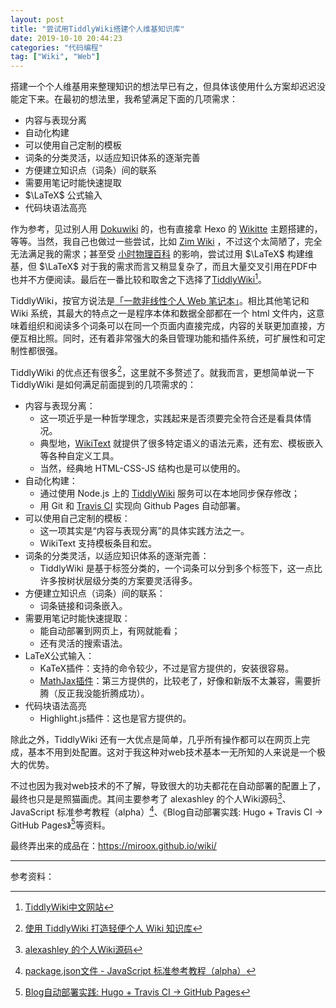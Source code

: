 ```yaml
---
layout: post
title: "尝试用TiddlyWiki搭建个人维基知识库"
date: 2019-10-10 20:44:23
categories: "代码编程"
tag: ["Wiki", "Web"]
---
```


搭建一个个人维基用来整理知识的想法早已有之，但具体该使用什么方案却迟迟没能定下来。在最初的想法里，我希望满足下面的几项需求：

* 内容与表现分离
* 自动化构建
* 可以使用自己定制的模板
* 词条的分类灵活，以适应知识体系的逐渐完善
* 方便建立知识点（词条）间的联系
* 需要用笔记时能快速提取
* $\LaTeX$ 公式输入
* 代码块语法高亮

<!--more-->

作为参考，见过别人用 [Dokuwiki](https://www.dokuwiki.org/dokuwiki) 的，也有直接拿 Hexo 的 [Wikitte](https://github.com/zthxxx/hexo-theme-Wikitten) 主题搭建的，等等。当然，我自己也做过一些尝试，比如 [Zim Wiki](https://www.zim-wiki.org/) ，不过这个太简陋了，完全无法满足我的需求；甚至受 [小时物理百科](http://wuli.wiki/) 的影响，尝试过用 $\LaTeX$ 构建维基，但 $\LaTeX$ 对于我的需求而言又稍显复杂了，而且大量交叉引用在PDF中也并不方便阅读。最后在一番比较和取舍之下选择了[TiddlyWiki](https://tiddlywiki.com/)[^1]。

TiddlyWiki，按官方说法是[「一款非线性个人 Web 笔记本」](https://github.com/Jermolene/TiddlyWiki5#readme)。相比其他笔记和 Wiki 系统，其最大的特点之一是程序本体和数据全部都在一个 html 文件内，这意味着组织和阅读多个词条可以在同一个页面内直接完成，内容的关联更加直接，方便互相比照。同时，还有着非常强大的条目管理功能和插件系统，可扩展性和可定制性都很强。

TiddlyWiki 的优点还有很多[^2]，这里就不多赘述了。就我而言，更想简单说一下 TiddlyWiki 是如何满足前面提到的几项需求的：

* 内容与表现分离：
    * 这一项近乎是一种哲学理念，实践起来是否须要完全符合还是看具体情况。
    * 典型地，[WikiText](http://www.tiddlywiki.cn/#WikiText) 就提供了很多特定语义的语法元素，还有宏、模板嵌入等各种自定义工具。
    * 当然，经典地 HTML-CSS-JS 结构也是可以使用的。
* 自动化构建：
    * 通过使用 Node.js 上的 [TiddlyWiki](http://www.tiddlywiki.cn/#Installing%20TiddlyWiki%20on%20Node.js) 服务可以在本地同步保存修改；
    * 用 Git 和 [Travis CI](https://travis-ci.org/) 实现向 Github Pages 自动部署。
* 可以使用自己定制的模板：
    * 这一项其实是“内容与表现分离”的具体实践方法之一。
    * WikiText 支持模板条目和宏。
* 词条的分类灵活，以适应知识体系的逐渐完善：
    * TiddlyWiki 是基于标签分类的，一个词条可以分到多个标签下，这一点比许多按树状层级分类的方案要灵活得多。
* 方便建立知识点（词条）间的联系：
    * 词条链接和词条嵌入。
* 需要用笔记时能快速提取：
    * 能自动部署到网页上，有网就能看；
    * 还有灵活的搜索语法。
* LaTeX公式输入：
    * KaTeX插件：支持的命令较少，不过是官方提供的，安装很容易。
    * [MathJax插件](http://mathjax-tw5.kantorsite.net/)：第三方提供的，比较老了，好像和新版不太兼容，需要折腾（反正我没能折腾成功）。
* 代码块语法高亮
    * Highlight.js插件：这也是官方提供的。

除此之外，TiddlyWiki 还有一大优点是简单，几乎所有操作都可以在网页上完成，基本不用到处配置。这对于我这种对web技术基本一无所知的人来说是一个极大的优势。

不过也因为我对web技术的不了解，导致很大的功夫都花在自动部署的配置上了，最终也只是是照猫画虎。其间主要参考了 alexashley 的个人Wiki源码[^3]、JavaScript 标准参考教程（alpha）[^4]、《Blog自动部署实践: Hugo + Travis CI -> GitHub Pages》[^5]等资料。

最终弄出来的成品在：<https://miroox.github.io/wiki/>

---

参考资料：

[^1]: [TiddlyWiki中文网站](http://www.tiddlywiki.cn/)
[^2]: [使用 TiddlyWiki 打造轻便个人 Wiki 知识库](http://blog.dimpurr.com/tiddly-wiki/)
[^3]: [alexashley 的个人Wiki源码](https://github.com/alexashley/wiki)
[^4]: [package.json文件 - JavaScript 标准参考教程（alpha）](http://javascript.ruanyifeng.com/nodejs/packagejson.html)
[^5]: [Blog自动部署实践: Hugo + Travis CI -> GitHub Pages](https://blog.yuantops.com/tech/hugo-travis-ci-auto-deploy-to-gh-pages/)
